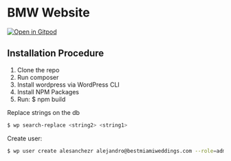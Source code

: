 # BMW Website

[![Open in Gitpod](https://gitpod.io/button/open-in-gitpod.svg)](https://gitpod.io#https://github.com/alesanchezr/bmw-website)

## Installation Procedure

1. Clone the repo
2. Run composer
3. Install wordpress via WordPress CLI
4. Install NPM Packages
5. Run: $ npm build

Replace strings on the db
```sh
$ wp search-replace <string2> <string1>
```

Create user:
```sh
$ wp user create alesanchezr alejandro@bestmiamiweddings.com --role=administrator --user_pass=1234
```
